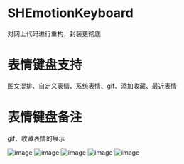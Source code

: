 # SHEmotionKeyboard
对网上代码进行重构，封装更彻底
# 表情键盘支持
图文混排、自定义表情、系统表情、gif、添加收藏、最近表情
# 表情键盘备注
gif、收藏表情的展示

![image](https://github.com/CCSH/SHEmotionKeyboard/blob/master/SHEmotionKeyboardUI/489D7128-795E-48A0-9D6A-97537FFA3A85.png)
![image](https://github.com/CCSH/SHEmotionKeyboard/blob/master/SHEmotionKeyboardUI/7C1E7380-520C-4774-8A39-20901DBBA2C3.png)
![image](https://github.com/CCSH/SHEmotionKeyboard/blob/master/SHEmotionKeyboardUI/AD756480-CBA2-405E-BFA2-2863072E1E79.png)
![image](https://github.com/CCSH/SHEmotionKeyboard/blob/master/SHEmotionKeyboardUI/BCBAA6D1-E6AF-43DF-A8AC-235F252245A0.png)
![image](https://github.com/CCSH/SHEmotionKeyboard/blob/master/SHEmotionKeyboardUI/FA35986B-32D9-4280-9686-D82C9DF02DFC.png)
